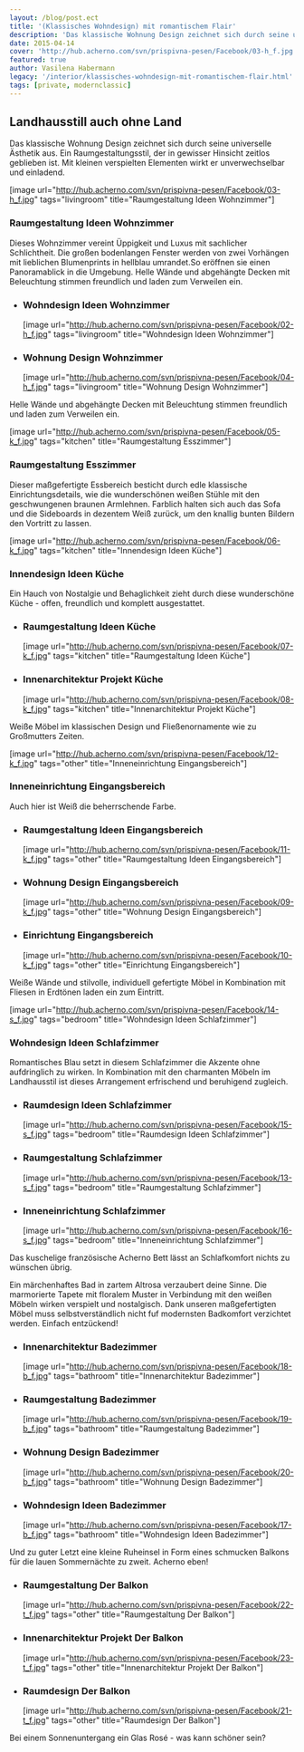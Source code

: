 ```yaml
---
layout: /blog/post.ect
title: '(Klassisches Wohndesign) mit romantischem Flair'
description: 'Das klassische Wohnung Design zeichnet sich durch seine universelle Ästhetik aus. Ein Raumgestaltungsstil, der in gewisser Hinsicht zeitlos geblieben ist. Mit kleinen verspielten Elementen wirkt er unverwechselbar und einladend.'
date: 2015-04-14
cover: 'http://hub.acherno.com/svn/prispivna-pesen/Facebook/03-h_f.jpg'
featured: true
author: Vasilena Habermann
legacy: '/interior/klassisches-wohndesign-mit-romantischem-flair.html'
tags: [private, modernclassic]
---
```

## **Landhausstill** auch **ohne Land**
Das klassische Wohnung Design zeichnet sich durch seine universelle Ästhetik aus. Ein Raumgestaltungsstil, der in gewisser Hinsicht zeitlos geblieben ist. Mit kleinen verspielten Elementen wirkt er unverwechselbar und einladend.

[image url="http://hub.acherno.com/svn/prispivna-pesen/Facebook/03-h_f.jpg" tags="livingroom" title="Raumgestaltung Ideen Wohnzimmer"]
### Raumgestaltung Ideen **Wohnzimmer**

Dieses Wohnzimmer vereint Üppigkeit und Luxus mit sachlicher Schlichtheit. Die großen bodenlangen Fenster werden von zwei Vorhängen mit lieblichen Blumenprints in hellblau umrandet.So eröffnen sie  einen Panoramablick in die Umgebung. Helle Wände und abgehängte Decken mit Beleuchtung stimmen freundlich und laden zum Verweilen ein.

-   ### Wohndesign Ideen **Wohnzimmer**
    [image url="http://hub.acherno.com/svn/prispivna-pesen/Facebook/02-h_f.jpg" tags="livingroom" title="Wohndesign Ideen Wohnzimmer"]
-   ### Wohnung Design **Wohnzimmer**
    [image url="http://hub.acherno.com/svn/prispivna-pesen/Facebook/04-h_f.jpg" tags="livingroom" title="Wohnung Design Wohnzimmer"]

Helle Wände und abgehängte Decken mit Beleuchtung stimmen freundlich und laden zum Verweilen ein.    

[image url="http://hub.acherno.com/svn/prispivna-pesen/Facebook/05-k_f.jpg" tags="kitchen" title="Raumgestaltung Esszimmer"]
### Raumgestaltung **Esszimmer**

Dieser maßgefertigte Essbereich besticht durch edle klassische Einrichtungsdetails, wie die wunderschönen weißen Stühle mit den geschwungenen braunen Armlehnen. Farblich halten sich auch das Sofa und die Sideboards in dezentem Weiß zurück, um den knallig bunten Bildern den Vortritt zu lassen.

[image url="http://hub.acherno.com/svn/prispivna-pesen/Facebook/06-k_f.jpg" tags="kitchen" title="Innendesign Ideen Küche"]
### Innendesign Ideen **Küche**

Ein Hauch von Nostalgie und Behaglichkeit zieht durch diese wunderschöne Küche - offen, freundlich und komplett ausgestattet.

-   ### Raumgestaltung Ideen **Küche**
    [image url="http://hub.acherno.com/svn/prispivna-pesen/Facebook/07-k_f.jpg" tags="kitchen" title="Raumgestaltung Ideen Küche"]
-   ### Innenarchitektur Projekt **Küche**
    [image url="http://hub.acherno.com/svn/prispivna-pesen/Facebook/08-k_f.jpg" tags="kitchen" title="Innenarchitektur Projekt Küche"]

Weiße Möbel im klassischen Design und Fließenornamente wie zu Großmutters Zeiten.

[image url="http://hub.acherno.com/svn/prispivna-pesen/Facebook/12-k_f.jpg" tags="other" title="Inneneinrichtung Eingangsbereich"]
### Inneneinrichtung **Eingangsbereich**

Auch hier ist Weiß die beherrschende Farbe.

-   ### Raumgestaltung Ideen **Eingangsbereich**
    [image url="http://hub.acherno.com/svn/prispivna-pesen/Facebook/11-k_f.jpg" tags="other" title="Raumgestaltung Ideen Eingangsbereich"]
-   ### Wohnung Design **Eingangsbereich**
    [image url="http://hub.acherno.com/svn/prispivna-pesen/Facebook/09-k_f.jpg" tags="other" title="Wohnung Design Eingangsbereich"]
-   ### Einrichtung **Eingangsbereich**
    [image url="http://hub.acherno.com/svn/prispivna-pesen/Facebook/10-k_f.jpg" tags="other" title="Einrichtung Eingangsbereich"]

Weiße Wände und stilvolle, individuell gefertigte Möbel in Kombination mit Fliesen in Erdtönen laden ein zum Eintritt.

[image url="http://hub.acherno.com/svn/prispivna-pesen/Facebook/14-s_f.jpg" tags="bedroom" title="Wohndesign Ideen Schlafzimmer"]
### Wohndesign Ideen **Schlafzimmer**

Romantisches Blau setzt in diesem Schlafzimmer die Akzente ohne aufdringlich zu wirken. In Kombination mit den charmanten Möbeln im Landhausstil ist dieses Arrangement erfrischend und beruhigend zugleich.

-   ### Raumdesign Ideen **Schlafzimmer**
    [image url="http://hub.acherno.com/svn/prispivna-pesen/Facebook/15-s_f.jpg" tags="bedroom" title="Raumdesign Ideen Schlafzimmer"]
-   ### Raumgestaltung **Schlafzimmer**
    [image url="http://hub.acherno.com/svn/prispivna-pesen/Facebook/13-s_f.jpg" tags="bedroom" title="Raumgestaltung Schlafzimmer"]
-   ### Inneneinrichtung **Schlafzimmer**
    [image url="http://hub.acherno.com/svn/prispivna-pesen/Facebook/16-s_f.jpg" tags="bedroom" title="Inneneinrichtung Schlafzimmer"]

Das kuschelige französische Acherno Bett lässt an Schlafkomfort nichts zu wünschen übrig.

Ein märchenhaftes Bad in zartem Altrosa verzaubert deine Sinne. Die marmorierte Tapete mit floralem Muster in Verbindung mit den weißen Möbeln wirken verspielt und nostalgisch. Dank unseren maßgefertigten Möbel muss selbstverständlich nicht fuf modernsten Badkomfort verzichtet werden. Einfach entzückend!

-   ### Innenarchitektur **Badezimmer**
    [image url="http://hub.acherno.com/svn/prispivna-pesen/Facebook/18-b_f.jpg" tags="bathroom" title="Innenarchitektur Badezimmer"]
-   ### Raumgestaltung **Badezimmer**
    [image url="http://hub.acherno.com/svn/prispivna-pesen/Facebook/19-b_f.jpg" tags="bathroom" title="Raumgestaltung Badezimmer"]
-   ### Wohnung Design **Badezimmer**
    [image url="http://hub.acherno.com/svn/prispivna-pesen/Facebook/20-b_f.jpg" tags="bathroom" title="Wohnung Design Badezimmer"]
-   ### Wohndesign Ideen **Badezimmer**
    [image url="http://hub.acherno.com/svn/prispivna-pesen/Facebook/17-b_f.jpg" tags="bathroom" title="Wohndesign Ideen Badezimmer"]

Und zu guter Letzt eine kleine Ruheinsel in Form eines schmucken Balkons für die lauen Sommernächte zu zweit. Acherno eben!

-   ### Raumgestaltung **Der Balkon**
    [image url="http://hub.acherno.com/svn/prispivna-pesen/Facebook/22-t_f.jpg" tags="other" title="Raumgestaltung Der Balkon"]
-   ### Innenarchitektur Projekt **Der Balkon**
    [image url="http://hub.acherno.com/svn/prispivna-pesen/Facebook/23-t_f.jpg" tags="other" title="Innenarchitektur Projekt Der Balkon"]
-   ### Raumdesign **Der Balkon**
    [image url="http://hub.acherno.com/svn/prispivna-pesen/Facebook/21-t_f.jpg" tags="other" title="Raumdesign Der Balkon"]

Bei einem Sonnenuntergang ein Glas Rosé - was kann schöner sein?